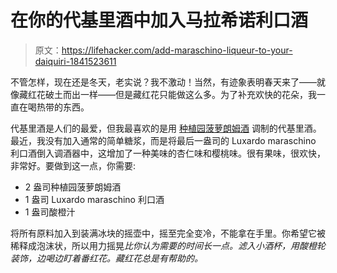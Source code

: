 # 在你的代基里酒中加入马拉希诺利口酒

> 原文：<https://lifehacker.com/add-maraschino-liqueur-to-your-daiquiri-1841523611>

不管怎样，现在还是冬天，老实说？我不激动！当然，有迹象表明春天来了——就像藏红花破土而出一样——但是藏红花只能做这么多。为了补充欢快的花朵，我一直在喝热带的东西。



代基里酒是人们的最爱，但我最喜欢的是用 [种植园菠萝朗姆酒](https://lifehacker.com/make-a-summery-old-fashioned-with-pineapple-rum-1836314321) 调制的代基里酒。最近，我没有加入通常的简单糖浆，而是将最后一盎司的 Luxardo maraschino 利口酒倒入调酒器中，这增加了一种美味的杏仁味和樱桃味。很有果味，很欢快，非常好。要做到这一点，你需要:

*   2 盎司种植园菠萝朗姆酒
*   1 盎司 Luxardo maraschino 利口酒
*   1 盎司酸橙汁

将所有原料加入到装满冰块的摇壶中，摇至完全变冷，不能拿在手里。你希望它被稀释成泡沫状，所以用力摇晃*比你认为需要的时间长一点。滤入小酒杯，用酸橙轮装饰，边喝边盯着番红花。藏红花总是有帮助的。*